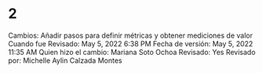 # 2

Cambios: Añadir pasos para definir métricas y obtener mediciones de valor
Cuando fue Revisado: May 5, 2022 6:38 PM
Fecha de  versión: May 5, 2022 11:35 AM
Quien hizo el cambio: Mariana Soto Ochoa
Revisado: Yes
Revisado por: Michelle Aylin Calzada Montes